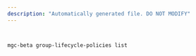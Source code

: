 ```yaml
---
description: "Automatically generated file. DO NOT MODIFY"
---
```


```bash


mgc-beta group-lifecycle-policies list

```